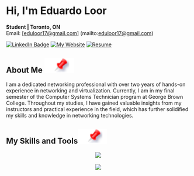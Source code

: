 # Hi, I'm Eduardo Loor

**Student | Toronto, ON**  
Email: [eduloor17@gmail.com] (mailto:eduloor17@gmail.com)  

<a href="https://www.linkedin.com/in/eduardojloor/"><img src="https://custom-icon-badges.demolab.com/badge/LinkedIn-0A0A0A?style=for-the-badge&logo=linkedin-white&logoColor=fff" alt="LinkedIn Badge"></a> 
<a href="https://eduardojloor.me/"><img src="https://img.shields.io/badge/Website-0A0A0A?style=for-the-badge&logo=react&logoColor=white" alt="My Website"></a> 
<a href="https://eduardojloor.me/files/Resume.pdf"><img src="https://img.shields.io/badge/Resume-0A0A0A?style=for-the-badge&logo=readme&logoColor=fff" alt="Resume"></a> 

## About Me [![](https://raw.githubusercontent.com/aregtech/areg-sdk/master/docs/img/pin.svg)](#about-me)

I am a dedicated networking professional with over two years of hands-on experience in networking and virtualization. Currently, I am in my final semester of the Computer Systems Technician program at George Brown College. Throughout my studies, I have gained valuable insights from my instructors and practical experience in the field, which has further solidified my skills and knowledge in networking technologies.

## My Skills and Tools[![](https://raw.githubusercontent.com/aregtech/areg-sdk/master/docs/img/pin.svg)](#my-skills-and-tools)

<p align="center">
  <img src="https://skillicons.dev/icons?i=au,ps,cpp,java,js,html,css,py" />
</p>
<p align="center">
  <img src="https://skillicons.dev/icons?i=bash,linux,git,github,vscode,windows,raspberrypi" />
</p>

